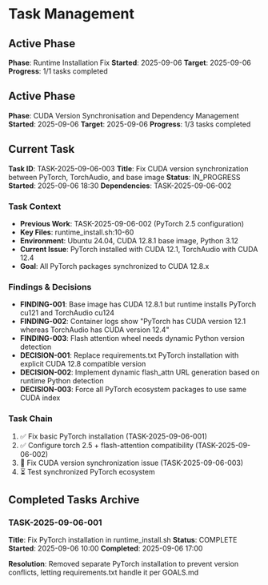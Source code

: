 # Task Management

## Active Phase
**Phase**: Runtime Installation Fix
**Started**: 2025-09-06
**Target**: 2025-09-06
**Progress**: 1/1 tasks completed

## Active Phase
**Phase**: CUDA Version Synchronisation and Dependency Management
**Started**: 2025-09-06
**Target**: 2025-09-06
**Progress**: 1/3 tasks completed

## Current Task
**Task ID**: TASK-2025-09-06-003
**Title**: Fix CUDA version synchronization between PyTorch, TorchAudio, and base image
**Status**: IN_PROGRESS
**Started**: 2025-09-06 18:30
**Dependencies**: TASK-2025-09-06-002

### Task Context
<!-- Critical information needed to resume this task -->
- **Previous Work**: TASK-2025-09-06-002 (PyTorch 2.5 configuration)
- **Key Files**: runtime_install.sh:10-60
- **Environment**: Ubuntu 24.04, CUDA 12.8.1 base image, Python 3.12
- **Current Issue**: PyTorch installed with CUDA 12.1, TorchAudio with CUDA 12.4
- **Goal**: All PyTorch packages synchronized to CUDA 12.8.x

### Findings & Decisions
- **FINDING-001**: Base image has CUDA 12.8.1 but runtime installs PyTorch cu121 and TorchAudio cu124
- **FINDING-002**: Container logs show "PyTorch has CUDA version 12.1 whereas TorchAudio has CUDA version 12.4"
- **FINDING-003**: Flash attention wheel needs dynamic Python version detection
- **DECISION-001**: Replace requirements.txt PyTorch installation with explicit CUDA 12.8 compatible version
- **DECISION-002**: Implement dynamic flash_attn URL generation based on runtime Python detection
- **DECISION-003**: Force all PyTorch ecosystem packages to use same CUDA index

### Task Chain
1. ✅ Fix basic PyTorch installation (TASK-2025-09-06-001)
2. ✅ Configure torch 2.5 + flash-attention compatibility (TASK-2025-09-06-002)
3. 🔄 Fix CUDA version synchronization issue (TASK-2025-09-06-003)
4. ⏳ Test synchronized PyTorch ecosystem

## Completed Tasks Archive

### TASK-2025-09-06-001
**Title**: Fix PyTorch installation in runtime_install.sh
**Status**: COMPLETE
**Started**: 2025-09-06 10:00
**Completed**: 2025-09-06 17:00

**Resolution**: Removed separate PyTorch installation to prevent version conflicts, letting requirements.txt handle it per GOALS.md
